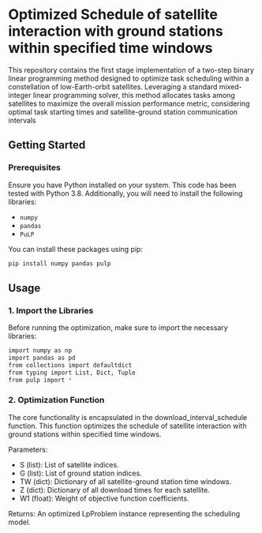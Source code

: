 # Optimized Schedule of satellite interaction with ground stations within specified time windows

This repository contains the first stage implementation of a two-step binary linear programming method designed to optimize task scheduling within a constellation of low-Earth-orbit satellites. Leveraging a standard mixed-integer linear programming solver, this method allocates tasks among satellites to maximize the overall mission performance metric, considering optimal task starting times and satellite-ground station communication intervals


## Getting Started
### Prerequisites
Ensure you have Python installed on your system. This code has been tested with Python 3.8. Additionally, you will need to install the following libraries:
- `numpy`
- `pandas`
- `PuLP`

You can install these packages using pip:

```bash
pip install numpy pandas pulp
```


## Usage
### 1. Import the Libraries
Before running the optimization, make sure to import the necessary libraries:

```bash
import numpy as np
import pandas as pd
from collections import defaultdict
from typing import List, Dict, Tuple
from pulp import *
```

### 2. Optimization Function
The core functionality is encapsulated in the download_interval_schedule function. This function optimizes the schedule of satellite interaction with ground stations within specified time windows.

Parameters:

* S (list): List of satellite indices.
* G (list): List of ground station indices.
* TW (dict): Dictionary of all satellite-ground station time windows.
* Z (dict): Dictionary of all download times for each satellite.
* W1 (float): Weight of objective function coefficients.

Returns:
An optimized LpProblem instance representing the scheduling model.












